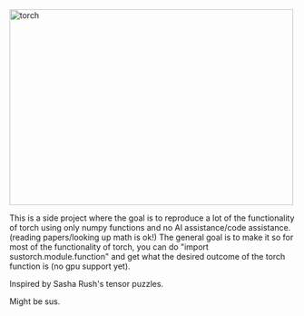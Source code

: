 <img width="500" height="345" alt="torch" src="https://github.com/user-attachments/assets/1e754b8d-e4b4-4955-afe4-c936604dc4ac" />

This is a side project where the goal is to reproduce a lot of the functionality of torch using only numpy functions and no AI assistance/code assistance. (reading papers/looking up math is ok!) The general goal is to make it so for most of the functionality of torch, you can do "import sustorch.module.function" and get what the desired outcome of the torch function is (no gpu support yet).

Inspired by Sasha Rush's tensor puzzles.

Might be sus.
